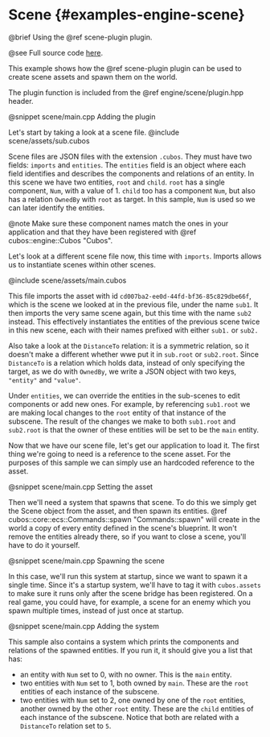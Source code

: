 # Scene {#examples-engine-scene}

@brief Using the @ref scene-plugin plugin.

@see Full source code [here](https://github.com/GameDevTecnico/cubos/tree/main/engine/samples/scene).

This example shows how the @ref scene-plugin plugin can be used to create
scene assets and spawn them on the world.

The plugin function is included from the @ref engine/scene/plugin.hpp header.

@snippet scene/main.cpp Adding the plugin

Let's start by taking a look at a scene file.
@include scene/assets/sub.cubos

Scene files are JSON files with the extension `.cubos`. They must have two fields: `imports` and `entities`.
The `entities` field is an object where each field identifies and describes the components and relations of an entity.
In this scene we have two entities, `root` and `child`.
`root` has a single component, `Num`, with a value of 1.
`child` too has a component `Num`, but also has a relation `OwnedBy` with `root` as target.
In this sample, `Num` is used so we can later identify the entities.

@note Make sure these component names match the ones in your application and that they have been registered with @ref cubos::engine::Cubos "Cubos".

Let's look at a different scene file now, this time with `imports`. Imports allows us to instantiate scenes within other scenes.

@include scene/assets/main.cubos

This file imports the asset with id `cd007ba2-ee0d-44fd-bf36-85c829dbe66f`, which is the scene we looked at in the previous file, under the name `sub1`.
It then imports the very same scene again, but this time with the name `sub2` instead.
This effectively instantiates the entities of the previous scene twice in this new scene, each with their names prefixed with either `sub1.` or `sub2.`

Also take a look at the `DistanceTo` relation: it is a symmetric relation, so it doesn't make a different whether wwe put it in `sub.root` or `sub2.root`.
Since `DistanceTo` is a relation which holds data, instead of only specifying the target, as we do with `OwnedBy`, we write a JSON object with two keys, `"entity"` and `"value"`.

Under `entities`, we can override the entities in the sub-scenes to edit components or add new ones.
For example, by referencing `sub1.root` we are making local changes to the `root` entity of that instance of the subscene.
The result of the changes we make to both `sub1.root` and `sub2.root` is that the owner of these entities will be set to be the `main` entity.

Now that we have our scene file, let's get our application to load it.
The first thing we're going to need is a reference to the scene asset. 
For the purposes of this sample we can simply use an hardcoded reference to the asset.

@snippet scene/main.cpp Setting the asset

Then we'll need a system that spawns that scene.
To do this we simply get the Scene object from the asset, and then spawn its entities.
@ref cubos::core::ecs::Commands::spawn "Commands::spawn" will create in the world a copy of every entity defined in the scene's blueprint.
It won't remove the entities already there, so if you want to close a scene, you'll have to do it yourself.

@snippet scene/main.cpp Spawning the scene

In this case, we'll run this system at startup, since we want to spawn it a single time.
Since it's a startup system, we'll have to tag it with `cubos.assets` to make sure it runs only after the scene bridge has been registered.
On a real game, you could have, for example, a scene for an enemy which you spawn multiple times, instead of just once at startup.

@snippet scene/main.cpp Adding the system

This sample also contains a system which prints the components and relations of the spawned entities.
If you run it, it should give you a list that has:
- an entity with `Num` set to 0, with no owner. This is the `main` entity.
- two entities with `Num` set to 1, both owned by `main`. These are the `root` entities of each instance of the subscene.
- two entities with `Num` set to 2, one owned by one of the `root` entities, another owned by the other `root` entity. These are the `child` entities of each instance of the subscene. Notice that both are related with a `DistanceTo` relation set to `5`.
